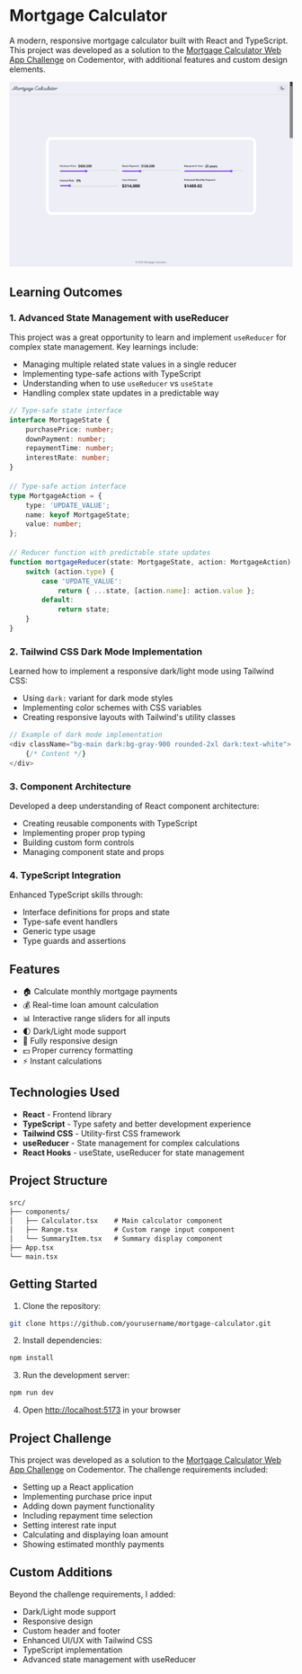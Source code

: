 # Mortgage Calculator

A modern, responsive mortgage calculator built with React and TypeScript. This project was developed as a solution to the [Mortgage Calculator Web App Challenge](https://www.codementor.io/projects/web/mortgage-calculator-web-app-d16bqrq2q3) on Codementor, with additional features and custom design elements.

![Mortgage Calculator Screenshot](./src/assets/light.png)

## Learning Outcomes

### 1. Advanced State Management with useReducer
This project was a great opportunity to learn and implement `useReducer` for complex state management. Key learnings include:
- Managing multiple related state values in a single reducer
- Implementing type-safe actions with TypeScript
- Understanding when to use `useReducer` vs `useState`
- Handling complex state updates in a predictable way

```typescript
// Type-safe state interface
interface MortgageState {
    purchasePrice: number;
    downPayment: number;
    repaymentTime: number;
    interestRate: number;
}

// Type-safe action interface
type MortgageAction = {
    type: 'UPDATE_VALUE';
    name: keyof MortgageState;
    value: number;
};

// Reducer function with predictable state updates
function mortgageReducer(state: MortgageState, action: MortgageAction): MortgageState {
    switch (action.type) {
        case 'UPDATE_VALUE':
            return { ...state, [action.name]: action.value };
        default:
            return state;
    }
}
```

### 2. Tailwind CSS Dark Mode Implementation
Learned how to implement a responsive dark/light mode using Tailwind CSS:
- Using `dark:` variant for dark mode styles
- Implementing color schemes with CSS variables
- Creating responsive layouts with Tailwind's utility classes

```typescript
// Example of dark mode implementation
<div className="bg-main dark:bg-gray-900 rounded-2xl dark:text-white">
    {/* Content */}
</div>
```

### 3. Component Architecture
Developed a deep understanding of React component architecture:
- Creating reusable components with TypeScript
- Implementing proper prop typing
- Building custom form controls
- Managing component state and props

### 4. TypeScript Integration
Enhanced TypeScript skills through:
- Interface definitions for props and state
- Type-safe event handlers
- Generic type usage
- Type guards and assertions

## Features

- 🏠 Calculate monthly mortgage payments
- 💰 Real-time loan amount calculation
- 📊 Interactive range sliders for all inputs
- 🌓 Dark/Light mode support
- 📱 Fully responsive design
- 💵 Proper currency formatting
- ⚡ Instant calculations

## Technologies Used

- **React** - Frontend library
- **TypeScript** - Type safety and better development experience
- **Tailwind CSS** - Utility-first CSS framework
- **useReducer** - State management for complex calculations
- **React Hooks** - useState, useReducer for state management

## Project Structure

```
src/
├── components/
│   ├── Calculator.tsx    # Main calculator component
│   ├── Range.tsx         # Custom range input component
│   └── SummaryItem.tsx   # Summary display component
├── App.tsx
└── main.tsx
```

## Getting Started

1. Clone the repository:
```bash
git clone https://github.com/yourusername/mortgage-calculator.git
```

2. Install dependencies:
```bash
npm install
```

3. Run the development server:
```bash
npm run dev
```

4. Open [http://localhost:5173](http://localhost:5173) in your browser

## Project Challenge

This project was developed as a solution to the [Mortgage Calculator Web App Challenge](https://www.codementor.io/projects/web/mortgage-calculator-web-app-d16bqrq2q3) on Codementor. The challenge requirements included:
- Setting up a React application
- Implementing purchase price input
- Adding down payment functionality
- Including repayment time selection
- Setting interest rate input
- Calculating and displaying loan amount
- Showing estimated monthly payments

## Custom Additions

Beyond the challenge requirements, I added:
- Dark/Light mode support
- Responsive design
- Custom header and footer
- Enhanced UI/UX with Tailwind CSS
- TypeScript implementation
- Advanced state management with useReducer
